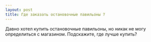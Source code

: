 ```yaml
---
layout: post 
title: Где заказать остановочные павильоны ? 
--- 
```

Давно хотел купить остановочные павильоны, но никак не могу определиться с магазином. Подскажите, где лучше купить?

